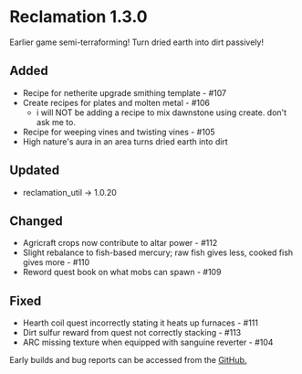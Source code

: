 # Reclamation 1.3.0
Earlier game semi-terraforming! Turn dried earth into dirt passively!

## Added
* Recipe for netherite upgrade smithing template - #107
* Create recipes for plates and molten metal - #106
  * i will NOT be adding a recipe to mix dawnstone using create. don't ask me to.
* Recipe for weeping vines and twisting vines - #105
* High nature's aura in an area turns dried earth into dirt


## Updated
* reclamation_util -> 1.0.20


## Changed
* Agricraft crops now contribute to altar power - #112
* Slight rebalance to fish-based mercury; raw fish gives less, cooked fish gives more - #110
* Reword quest book on what mobs can spawn - #109


## Fixed
* Hearth coil quest incorrectly stating it heats up furnaces - #111
* Dirt sulfur reward from quest not correctly stacking - #113
* ARC missing texture when equipped with sanguine reverter - #104


Early builds and bug reports can be accessed from the [GitHub.](https://github.com/ACCBDD/reclamation-dev)